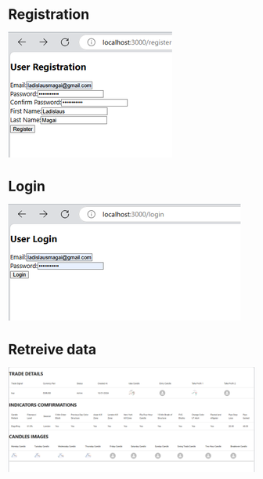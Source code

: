 # Registration
![alt text](image.png)

# Login
![alt text](image-1.png)

# Retreive data
![alt text](image-2.png)